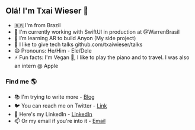 ## Olá! I'm Txai Wieser 👋

- 🇧🇷 I'm from Brazil <br>
- 🔭 I'm currently working with SwiftUI in production at @WarrenBrasil <br>
- 📱 I’m learning AR to build Anyon (My side project) <br>
- 👯 I like to give tech talks github.com/txaiwieser/talks <br>
- 😄 Pronouns: He/Him - Ele/Dele <br>
- ⚡ Fun facts: I'm Vegan 🌱, I like to play the piano and to travel. I was also an intern @ Apple <br>

### Find me 🌎

- 📚 I'm trying to write more - [Blog](txaiwieser.github.io/articles) <br>
- 🐦 You can reach me on Twitter - [Link](https://twitter.com/txaiwieser) <br>
- 💼 Here's my LinkedIn - [LinkedIn](https://www.linkedin.com/in/txaiwieser) <br>
- 📫 Or my email if you're into it - [Email](txaidw@gmail.com) <br>
